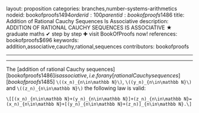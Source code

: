 layout: proposition
categories: branches,number-systems-arithmetics
nodeid: bookofproofs$1494
orderid: 100
parentid: bookofproofs$1486
title: Addition of Rational Cauchy Sequences Is Associative
description: ADDITION OF RATIONAL CAUCHY SEQUENCES IS ASSOCIATIVE &#9733; graduate maths &#10004; step by step &#10010; visit BookOfProofs now!
references: bookofproofs$696
keywords: addition,associative,cauchy,rational,sequences
contributors: bookofproofs

---


---

The [addition of rational Cauchy sequences][bookofproofs$1486] is associative, i.e. for any [rational Cauchy sequences][bookofproofs$1485] `\((x_n)_{n\in\mathbb N}\)`, `\((y_n)_{n\in\mathbb N}\)`  and `\((z_n)_{n\in\mathbb N}\)` the following  law is valid:

`\[[(x_n)_{n\in\mathbb N}+(y_n)_{n\in\mathbb N}]+(z_n)_{n\in\mathbb N}=(x_n)_{n\in\mathbb N}+[(y_n)_{n\in\mathbb N}+(z_n)]_{n\in\mathbb N}.\]`
